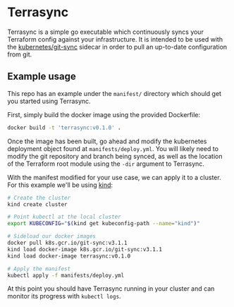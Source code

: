 # Terrasync

Terrasync is a simple go executable which continuously syncs your Terraform
config against your infrastructure.  It is intended to be used with the
[kubernetes/git-sync](https://github.com/kubernetes/git-sync) sidecar in order
to pull an up-to-date configuration from git.

## Example usage

This repo has an example under the `manifest/` directory which should get you
started using Terrasync.

First, simply build the docker image using the provided Dockerfile:

```bash
docker build -t 'terrasync:v0.1.0' .
```

Once the image has been built, go ahead and modify the kubernetes deployment
object found at `manifests/deploy.yml`.  You will likely need to modify the git
repository and branch being synced, as well as the location of the Terraform
root module using the `-dir` argument to Terrasync.

With the manifest modified for your use case, we can apply it to a cluster.
For this example we'll be using
[kind](https://github.com/kubernetes-sigs/kind):

```bash
# Create the cluster
kind create cluster

# Point kubectl at the local cluster
export KUBECONFIG="$(kind get kubeconfig-path --name="kind")"

# Sideload our docker images
docker pull k8s.gcr.io/git-sync:v3.1.1
kind load docker-image k8s.gcr.io/git-sync:v3.1.1
kind load docker-image terrasync:v0.1.0

# Apply the manifest
kubectl apply -f manifests/deploy.yml
```

At this point you should have Terrasync running in your cluster and can monitor
its progress with `kubectl logs`.

